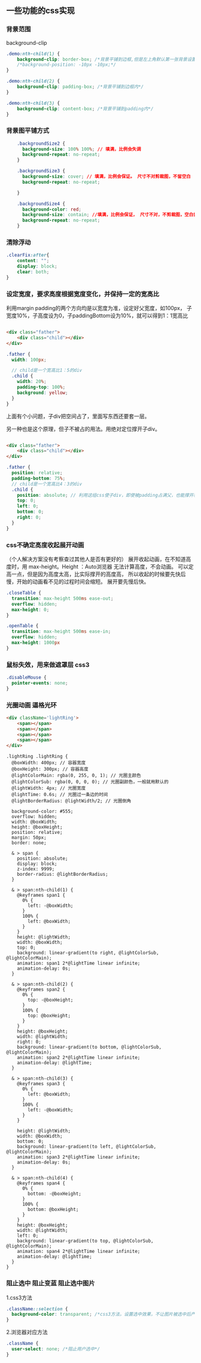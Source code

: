 
## 一些功能的css实现

### 背景范围

background-clip

```css
.demo:nth-child(1) {
    background-clip: border-box; /*背景平铺到边框,但是左上角默认第一张背景设置从边框内部开始,想要从边框上开始设置background-position:负值*/
    /*background-position: -10px -10px;*/
}

.demo:nth-child(2) {
    background-clip: padding-box; /*背景平铺到边框内*/
}

.demo:nth-child(3) {
    background-clip: content-box; /*背景平铺到padding内*/
}
```

### 背景图平铺方式

```css
    .backgroundSize2 {
      background-size: 100% 100%; // 填满，比例会失调
      background-repeat: no-repeat;
    }

    .backgroundSize3 {
      background-size: cover; // 填满，比例会保证。 尺寸不对剪裁图，不留空白
      background-repeat: no-repeat;

    }

    .backgroundSize4 {
      background-color: red;
      background-size: contain; //填满，比例会保证， 尺寸不对，不剪裁图，空白留给背景色发挥。
      background-repeat: no-repeat;
    }
```


### 清除浮动

```css
.clearFix:after{
    content: "";
    display: block;
    clear: both;
}
```

### 设定宽度，要求高度根据宽度变化，并保持一定的宽高比

利用margin padding的两个方向均是以宽度为准，设定好父宽度，如100px，
子宽度10%，子高度设为0，子paddingBottom设为10%，就可以得到1：1宽高比

```html

<div class="father">
    <div class="child"></div>
</div>
```

```scss
.father {
  width: 100px;

  // child是一个宽高比1：5的div
  .child {
    width: 20%;
    padding-top: 100%;
    background: yellow;
  }
}
```

上面有个小问题，子div把空间占了，里面写东西还要套一层。

另一种也是这个原理，但子不被占的用法。用绝对定位撑开子div。

```html

<div class="father">
    <div class="child"></div>
</div>
```

```scss
.father {
  position: relative;
  padding-bottom: 75%;
  // child是一个宽高比4：3的div
  .child {
    position: absolute; // 利用这组css使子div，即使被padding占满父，也能撑开和父一样大
    top: 0;
    left: 0;
    bottom: 0;
    right: 0;
  }
}
```

### css不确定高度收起展开动画

（个人解决方案没有考察查过其他人是否有更好的） 展开收起动画，在不知道高度时，用 max-height。Height ：Auto浏览器 无法计算高度，不会动画。 可以定高一点，但是因为高度太高，比实际撑开的高度高，
所以收起的时候要先快后慢，开始的动画看不见的过程时间会缩短。 展开要先慢后快。

```css
.closeTable {
  transition: max-height 500ms ease-out;
  overflow: hidden;
  max-height: 0;
}

.openTable {
  transition: max-height 500ms ease-in;
  overflow: hidden;
  max-height: 1000px
}
```

### 鼠标失效，用来做遮罩层 css3

```css
.disableMouse {
  pointer-events: none;
}
```

### 光圈动画 逼格光环

<css-lightRing/>

```html
<div className='lightRing'>
    <span></span>
    <span></span>
    <span></span>
    <span></span>
</div>
```

```less
.lightRing .lightRing {
  @boxWidth: 400px; // 容器宽度
  @boxHeight: 300px; // 容器高度
  @lightColorMain: rgba(0, 255, 0, 1); // 光圈主颜色
  @lightColorSub: rgba(0, 0, 0, 0); // 光圈副颜色，一般就用默认的
  @lightWidth: 4px; // 光圈宽度
  @lightTime: 0.6s; // 光圈过一条边的时间
  @lightBorderRadius: @lightWidth/2; // 光圈倒角

  background-color: #555;
  overflow: hidden;
  width: @boxWidth;
  height: @boxHeight;
  position: relative;
  margin: 50px;
  border: none;

  & > span {
    position: absolute;
    display: block;
    z-index: 9999;
    border-radius: @lightBorderRadius;
  }

  & > span:nth-child(1) {
    @keyframes span1 {
      0% {
        left: -@boxWidth;
      }
      100% {
        left: @boxWidth;
      }
    }
    height: @lightWidth;
    width: @boxWidth;
    top: 0;
    background: linear-gradient(to right, @lightColorSub, @lightColorMain);
    animation: span1 2*@lightTime linear infinite;
    animation-delay: 0s;
  }

  & > span:nth-child(2) {
    @keyframes span2 {
      0% {
        top: -@boxHeight;
      }
      100% {
        top: @boxHeight;
      }
    }
    height: @boxHeight;
    width: @lightWidth;
    right: 0;
    background: linear-gradient(to bottom, @lightColorSub, @lightColorMain);
    animation: span2 2*@lightTime linear infinite;
    animation-delay: @lightTime;
  }

  & > span:nth-child(3) {
    @keyframes span3 {
      0% {
        left: @boxWidth;
      }
      100% {
        left: -@boxWidth;
      }
    }

    height: @lightWidth;
    width: @boxWidth;
    bottom: 0;
    background: linear-gradient(to left, @lightColorSub, @lightColorMain);
    animation: span3 2*@lightTime linear infinite;
    animation-delay: 0s;
  }

  & > span:nth-child(4) {
    @keyframes span4 {
      0% {
        bottom: -@boxHeight;
      }
      100% {
        bottom: @boxHeight;
      }
    }
    height: @boxHeight;
    width: @lightWidth;
    left: 0;
    background: linear-gradient(to top, @lightColorSub, @lightColorMain);
    animation: span4 2*@lightTime linear infinite;
    animation-delay: @lightTime;
  }
}
```

### 阻止选中 阻止变蓝 阻止选中图片

1.css3方法

```css
.className::selection {
  background-color: transparent; /*css3方法，设置选中效果，不让图片被选中后产生蓝色阴影*/
}
```

2.浏览器对应方法

```css
.className {
  user-select: none; /*阻止用户选中*/
}
```


